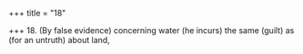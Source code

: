 +++
title = "18"

+++
18. (By false evidence) concerning water (he incurs) the same (guilt) as (for an untruth) about land,
